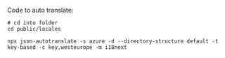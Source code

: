 Code to auto translate:

```
# cd into folder
cd public/locales

npx json-autotranslate -s azure -d --directory-structure default -t key-based -c key,westeurope -m i18next
```
